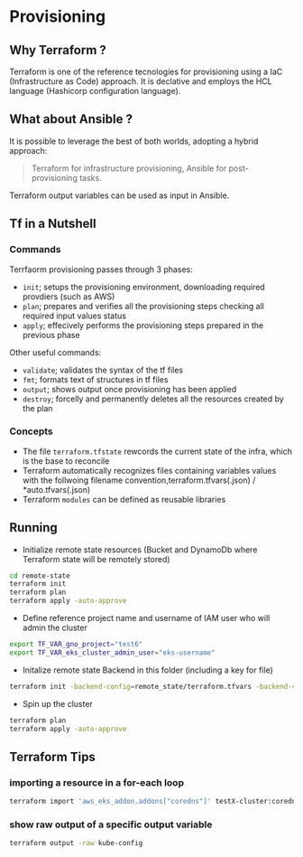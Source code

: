# Provisioning

## Why Terraform ?

Terraform is one of the reference tecnologies for provisioning using a IaC (Infrastructure as Code) approach.
It is declative and employs the HCL language (Hashicorp configuration language).

## What about Ansible ?

It is possible to leverage the best of both worlds, adopting a hybrid approach:
> Terraform for infrastructure provisioning, Ansible for post-provisioning tasks.

Terraform output variables can be used as input in Ansible.

## Tf in a Nutshell

### Commands

Terrfaorm provisioning passes through 3 phases:

- `init`; setups the provisioning environment, downloading required provdiers (such as AWS)
- `plan`; prepares and verifies all the provisioning steps checking all required input values status
- `apply`; effecively performs the provisioning steps prepared in the previous phase

Other useful commands:

- `validate`; validates the syntax of the tf files
- `fmt`; formats text of structures in tf files
- `output`; shows output once provisioning has been applied
- `destroy`; forcelly and permanently deletes all the resources created by the plan

### Concepts

- The file `terraform.tfstate` rewcords the  current state of the infra, which is the base to reconcile
- Terraform automatically recognizes files containing variables values with the follwoing filename convention,terraform.tfvars(.json) / *auto.tfvars(.json)
- Terraform `modules` can be defined as reusable libraries

## Running

- Initialize remote state resources (Bucket and DynamoDb where Terraform state will be remotely stored)

```bash
cd remote-state
terraform init
terraform plan
terraform apply -auto-approve 
```

- Define reference project name and username of IAM user who will admin the cluster

```bash
export TF_VAR_gno_project="test6"
export TF_VAR_eks_cluster_admin_user="eks-username"
```

- Initalize remote state Backend in this folder (including a key for file)

```bash
terraform init -backend-config=remote_state/terraform.tfvars -backend-config="key=${TF_VAR_gno_project}-terraform-state/terraform.tfstate"
```

- Spin up the cluster

```bash
terraform plan
terraform apply -auto-approve 
```

## Terraform Tips

### importing a resource in a for-each loop

```bash
terraform import 'aws_eks_addon.addons["coredns"]' testX-cluster:coredns
```

### show raw output of a specific output variable

```bash
terraform output -raw kube-config
```
